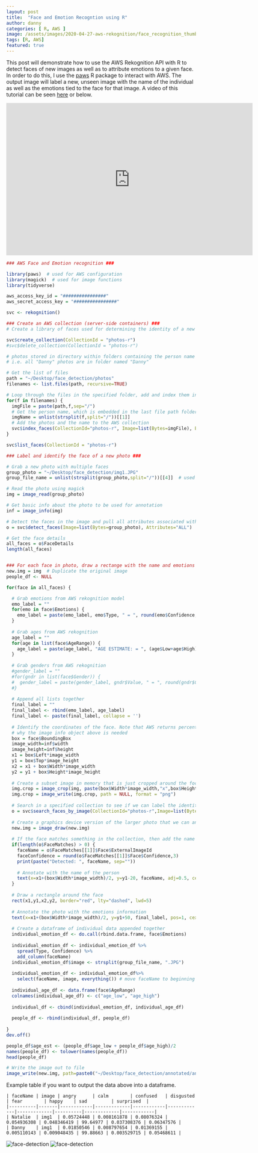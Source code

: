 ```yaml
---
layout: post
title:  "Face and Emotion Recogntion using R"
author: danny
categories: [ R, AWS ]
image: /assets/images/2020-04-27-aws-rekognition/face_recognition_thumbnail.png
tags: [R, AWS]
featured: true
---
```


This post will demonstrate how to use the AWS Rekognition API with R to detect faces of new images as well as to attribute emotions to a given face. In order to do this, I use the [paws](https://paws-r.github.io/) R package to interact with AWS. The output image will label a new, unseen image with the name of the individual as well as the emotions tied to the face for that image. A video of this tutorial can be
seen [here](https://www.youtube.com/watch?v=Dd8aYsye9Qo) or below.

<iframe width="655" height="405" src="https://www.youtube.com/embed/Dd8aYsye9Qo" frameborder="0" allow="accelerometer; autoplay; encrypted-media; gyroscope; picture-in-picture" allowfullscreen></iframe>

<br>

```r
### AWS Face and Emotion recognition ###

library(paws)  # used for AWS configuration
library(magick)  # used for image functions
library(tidyverse)

aws_access_key_id = "################"
aws_secret_access_key = "################"

svc <- rekognition()

### Create an AWS collection (server-side containers) ###
# Create a library of faces used for determining the identity of a new photo

svc$create_collection(CollectionId = "photos-r")
#svc$delete_collection(CollectionId = "photos-r")

# photos stored in directory within folders containing the person name
# i.e. all "Danny" photos are in folder named "Danny"

# Get the list of files
path = "~/Desktop/face_detection/photos"
filenames <- list.files(path, recursive=TRUE)

# Loop through the files in the specified folder, add and index them in the collection
for(f in filenames) {
  imgFile = paste(path,f,sep="/")
  # Get the person name, which is embedded in the last file path folder name
  imgName = unlist(strsplit(f,split="/"))[[1]]
  # Add the photos and the name to the AWS collection
  svc$index_faces(CollectionId="photos-r", Image=list(Bytes=imgFile), ExternalImageId=imgName, DetectionAttributes=list())
}

svc$list_faces(CollectionId = "photos-r")

### Label and identify the face of a new photo ###

# Grab a new photo with multiple faces
group_photo = "~/Desktop/face_detection/img1.JPG"
group_file_name = unlist(strsplit(group_photo,split="/"))[[4]]  # used for writing out annotated file

# Read the photo using magick
img = image_read(group_photo)

# Get basic info about the photo to be used for annotation
inf = image_info(img)

# Detect the faces in the image and pull all attributes associated with faces
o = svc$detect_faces(Image=list(Bytes=group_photo), Attributes="ALL")

# Get the face details
all_faces = o$FaceDetails
length(all_faces)


### For each face in photo, draw a rectange with the name and emotions ###
new.img = img  # Duplicate the original image
people_df <- NULL

for(face in all_faces) {

  # Grab emotions from AWS rekognition model
  emo_label = ""
  for(emo in face$Emotions) {
    emo_label = paste(emo_label, emo$Type, " = ", round(emo$Confidence, 2), "\n", sep="")
  }
  
  # Grab ages from AWS rekognition
  age_label = ""
  for(age in list(face$AgeRange)) {
    age_label = paste(age_label, "AGE ESTIMATE: = ", (age$Low+age$High)/2, "\n", sep="")
  }
  
  # Grab genders from AWS rekognition
  #gender_label = ""
  #for(gndr in list(face$Gender)) {
  #  gender_label = paste(gender_label, gndr$Value, " = ", round(gndr$Confidence, 2), "\n", sep="")
  #}
  
  # Append all lists together
  final_label = ""
  final_label <- rbind(emo_label, age_label)
  final_label <- paste(final_label, collapse = '')
  
  # Identify the coordinates of the face. Note that AWS returns percentage values of the total image size. This is
  # why the image info object above is needed
  box = face$BoundingBox
  image_width=inf$width
  image_height=inf$height
  x1 = box$Left*image_width
  y1 = box$Top*image_height
  x2 = x1 + box$Width*image_width
  y2 = y1 + box$Height*image_height  
  
  # Create a subset image in memory that is just cropped around the focal face
  img.crop = image_crop(img, paste(box$Width*image_width,"x",box$Height*image_height,"+",x1,"+",y1, sep=""))
  img.crop = image_write(img.crop, path = NULL, format = "png")
  
  # Search in a specified collection to see if we can label the identity of the face is in this crop
  o = svc$search_faces_by_image(CollectionId="photos-r",Image=list(Bytes=img.crop), FaceMatchThreshold=70)
  
  # Create a graphics device version of the larger photo that we can annotate
  new.img = image_draw(new.img)
  
  # If the face matches something in the collection, then add the name to the image
  if(length(o$FaceMatches) > 0) {
    faceName = o$FaceMatches[[1]]$Face$ExternalImageId
    faceConfidence = round(o$FaceMatches[[1]]$Face$Confidence,3)
    print(paste("Detected: ", faceName, sep=""))
    
    # Annotate with the name of the person
    text(x=x1+(box$Width*image_width)/2, y=y1-20, faceName, adj=0.5, cex=3, col="green")
  }
  
  # Draw a rectangle around the face
  rect(x1,y1,x2,y2, border="red", lty="dashed", lwd=5)   
  
  # Annotate the photo with the emotions information
  text(x=x1+(box$Width*image_width)/2, y=y1+50, final_label, pos=1, cex=1.5, col="red")     
  
  # Create a dataframe of individual data appended together
  individual_emotion_df <- do.call(rbind.data.frame, face$Emotions)
  
  individual_emotion_df <- individual_emotion_df %>% 
    spread(Type, Confidence) %>%
    add_column(faceName)
  individual_emotion_df$image <- strsplit(group_file_name, ".JPG")
  
  individual_emotion_df <- individual_emotion_df%>%
    select(faceName, image, everything()) # move faceName to beginning
  
  individual_age_df <- data.frame(face$AgeRange)
  colnames(individual_age_df) <- c("age_low", "age_high")
  
  individual_df <- cbind(individual_emotion_df, individual_age_df)
  
  people_df <- rbind(individual_df, people_df)
  
}
dev.off()

people_df$age_est <- (people_df$age_low + people_df$age_high)/2
names(people_df) <- tolower(names(people_df))
head(people_df)

# Write the image out to file 
image_write(new.img, path=paste0("~/Desktop/face_detection/annotated/annotated_", group_file_name))
```

Example table if you want to output the data above into a dataframe.

```
| faceName | image | angry      | calm        | confused   | disgusted   | fear        | happy    | sad         | surprised  |
|----------|-------|------------|-------------|------------|-------------|-------------|----------|-------------|------------|
| Natalie  | img1  | 0.05724448 | 0.008161878 | 0.08076324 | 0.054936308 | 0.048346419 | 99.64977 | 0.037308376 | 0.06347576 |
| Danny    | img1  | 0.01850546 | 0.008797654 | 0.01369155 | 0.005110143 | 0.009048435 | 99.88663 | 0.003529715 | 0.05468611 |
```

![face-detection](/assets/images/2020-04-27-aws-rekognition/annotated_img1.JPG)
![face-detection](/assets/images/2020-04-27-aws-rekognition/annotated_img2.JPG)


<script>
  (function(i,s,o,g,r,a,m){i['GoogleAnalyticsObject']=r;i[r]=i[r]||function(){
  (i[r].q=i[r].q||[]).push(arguments)},i[r].l=1*new Date();a=s.createElement(o),
  m=s.getElementsByTagName(o)[0];a.async=1;a.src=g;m.parentNode.insertBefore(a,m)
  })(window,document,'script','//www.google-analytics.com/analytics.js','ga');

  ga('create', 'UA-57468410-2', 'auto');
  ga('send', 'pageview');

</script>







